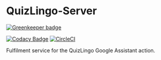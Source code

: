 # QuizLingo-Server

[![Greenkeeper badge](https://badges.greenkeeper.io/nareddyt/QuizLingo-Server.svg)](https://greenkeeper.io/)

[![Codacy Badge](https://api.codacy.com/project/badge/Grade/db500592a79a4ab69b115416b6184a36)](https://app.codacy.com/app/nareddyt/QuizLingo-Server?utm_source=github.com&utm_medium=referral&utm_content=nareddyt/QuizLingo-Server&utm_campaign=badger)
[![CircleCI](https://circleci.com/gh/nareddyt/QuizLingo-Server.svg?style=svg)](https://circleci.com/gh/nareddyt/QuizLingo-Server)

Fulfilment service for the QuizLingo Google Assistant action. 
